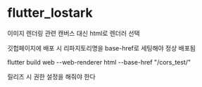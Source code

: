 # flutter_lostark

이미지 렌더링 관련 캔버스 대신 html로 렌더러 선택

깃헙페이지에 배포 시 리파지토리명을 base-href로 세팅해야 정상 배포됨

flutter build web --web-renderer html --base-href "/cors_test/"

릴리즈 시 권한 설정을 해줘야 한다

<uses-permission android:name="android.permission.INTERNET" />
